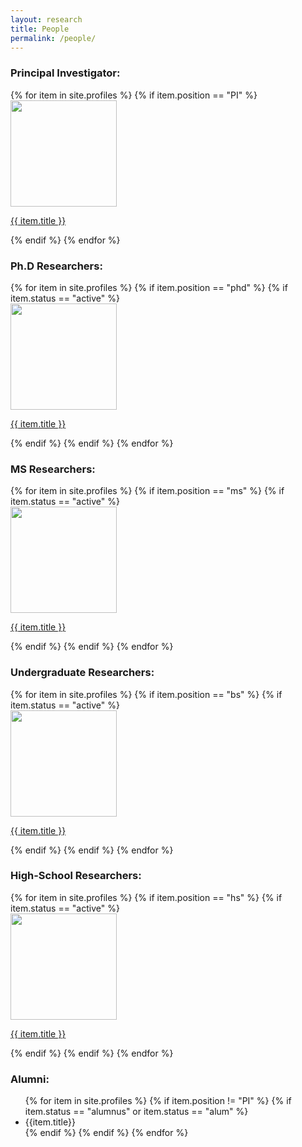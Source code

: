 ```yaml
---
layout: research
title: People
permalink: /people/
---
```

<!---See  <a href="{{site.baseurl | prepend:site.url}}/people/#labopenings"> below </a> for openings.> --->


<h3>Principal Investigator:</h3>
<div class = "flex-container">
{% for item in site.profiles %}
{% if item.position == "PI" %}
  <div class = "thumby"><a href="{{ item.url | prepend:site.baseurl | prepend:site.url}}"><img src = "{{site.url}}/{{site.baseurl}}/assets/img/{{ item.thumb}}" width = "170px" height = "170px"><p>{{ item.title }}</p></a> </div>
  {% endif %}
{% endfor %}
</div>


<h3>Ph.D Researchers:</h3>
<div class = "flex-container">
{% for item in site.profiles %}
{% if item.position == "phd" %}
  {% if item.status == "active" %}
  <div class = "thumby"><a href="{{ item.url | prepend:site.baseurl | prepend:site.url}}"><img src = "{{site.url}}/{{site.baseurl}}/assets/img/{{ item.thumb}}" width = "170px" height = "170px"><p>{{ item.title }}</p></a> </div>
  {% endif %}
{% endif %}  
{% endfor %}
</div>

<h3>MS Researchers:</h3>
<div class = "flex-container">
{% for item in site.profiles %}
{% if item.position == "ms" %}
  {% if item.status == "active" %}
  <div class = "thumby"><a href="{{ item.url | prepend:site.baseurl | prepend:site.url}}"><img src = "{{site.url}}/{{site.baseurl}}/assets/img/{{ item.thumb}}" width = "170px" height = "170px"><p>{{ item.title }}</p></a> </div>
  {% endif %}
{% endif %}  
{% endfor %}
</div>

<h3>Undergraduate Researchers:</h3>
<div class = "flex-container">
{% for item in site.profiles %}
{% if item.position == "bs" %}
  {% if item.status == "active" %}
  <div class = "thumby"><a href="{{ item.url | prepend:site.baseurl | prepend:site.url}}"><img src = "{{site.url}}/{{site.baseurl}}/assets/img/{{ item.thumb}}" width = "170px" height = "170px"><p>{{ item.title }}</p></a> </div>
  {% endif %}
{% endif %}  
{% endfor %}
</div>

<h3>High-School Researchers:</h3>
<div class = "flex-container">
{% for item in site.profiles %}
{% if item.position == "hs" %}
  {% if item.status == "active" %}
  <div class = "thumby"><a href="{{ item.url | prepend:site.baseurl | prepend:site.url}}"><img src = "{{site.url}}/{{site.baseurl}}/assets/img/{{ item.thumb}}" width = "170px" height = "170px"><p>{{ item.title }}</p></a> </div>
  {% endif %}
{% endif %}  
{% endfor %}
</div>

<h3>Alumni:</h3>
<div class = "flex-container">
<ul>
{% for item in site.profiles %}
{% if item.position != "PI" %}
  {% if item.status == "alumnus" or item.status == "alum" %}
  <!--div class = "thumby"><a href="{{ item.url | prepend:site.baseurl | prepend:site.url}}"><img src = "{{ item.thumb}}" width = "170px" height = "170px"><p>{{ item.title }}</p></a> </div-->
  <div><li> {{item.title}} </li> </div>
  {% endif %}
{% endif %}  
{% endfor %}
</ul>
</div>

<!---
<div id="labopenings">
<h3> Research Opportunities </h3>
Our lab is growing and we invite those with interest in robotics research to join us. We seek individuals with knowledge and interest in
<ul>
<li> Control of Mechanical Systems </li>
<li> Machine Learning for Perception and Control </li>
<li> Hybrid Control Systems</li>
<li> Correct-by-Construction Control using Formal Methods and Model Checking</li>
<li> Manipulation and Grasping with Robot Arms </li>
<li> Planning under Uncertainty: Markov Decision Processes, Partially Observable MDPs, RRT*, etc</li>
</ul>

To join, send an <a href="mailto:hasan.poonawala@uky.edu"> email </a> to Hasan Poonawala with
<ul>
<li> a one-page resume, </li>
<li> up to three papers or technical reports primarily written by you, and </li>
<li> a transcript. </li>
</ul>
<p>
Preference will be given to candidates with strong records in research/coursework related to mathematics, optimization, control, or robotics. Individuals with significant theoretical or experimental experience are encouraged to apply.</p>

 <p>
<h4>Funding opportunities:</h4>
The lab has support for Ph.D studies beginning Fall 2020, in the form of Research and Teaching Assistantships. Apply as above.</p>
</di>
--->
